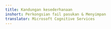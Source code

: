 ```yaml
---
title: Kandungan kesederhanaan
inshort: Perkongsian fail pasukan & Menyimpan
translator: Microsoft Cognitive Services
---
```





